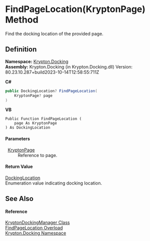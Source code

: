 # FindPageLocation(KryptonPage) Method


Find the docking location of the provided page.



## Definition
**Namespace:** <a href="98399376-cf41-9454-4b4d-4fab2ca20bc7.md">Krypton.Docking</a>  
**Assembly:** Krypton.Docking (in Krypton.Docking.dll) Version: 80.23.10.287+build2023-10-14T12:58:55:711Z

**C#**
``` C#
public DockingLocation? FindPageLocation(
	KryptonPage? page
)
```
**VB**
``` VB
Public Function FindPageLocation ( 
	page As KryptonPage
) As DockingLocation
```



#### Parameters
<dl><dt>  <a href="6152055e-8626-d35d-405b-6d965a03471a.md">KryptonPage</a></dt><dd>Reference to page.</dd></dl>

#### Return Value
<a href="f1d759b3-8cb2-f66d-b264-e821aa45637b.md">DockingLocation</a>  
Enumeration value indicating docking location.

## See Also


#### Reference
<a href="6c9c237d-95cb-a4ce-72c6-cd7684d3287e.md">KryptonDockingManager Class</a>  
<a href="e75d2358-7af9-9738-81eb-d9640acd04d1.md">FindPageLocation Overload</a>  
<a href="98399376-cf41-9454-4b4d-4fab2ca20bc7.md">Krypton.Docking Namespace</a>  
